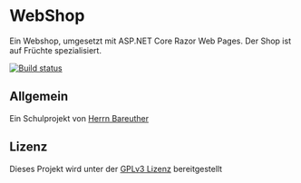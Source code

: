 # WebShop
Ein Webshop, umgesetzt mit ASP.NET Core Razor Web Pages.
Der Shop ist auf Früchte spezialisiert.

[![Build status](https://dev.azure.com/jpe-net/WebShop/_apis/build/status/WebShop-Release)](https://dev.azure.com/jpe-net/WebShop/_build/latest?definitionId=5)

## Allgemein
Ein Schulprojekt von [Herrn Bareuther](/bareuther)

## Lizenz
Dieses Projekt wird unter der [GPLv3 Lizenz](LICENSE.txt) bereitgestellt